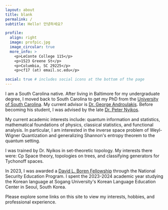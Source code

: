 ```yaml
---
layout: about
title: blank
permalink: /
subtitle: Hello! 안녕하세요?

profile:
  align: right
  image: profpic.jpg
  image_circular: true
  more_info: >
    <p>LeConte College 115</p>
    <p>1523 Greene St</p>
    <p>Columbia, SC 29225</p>
    <p>cf17 (at) email.sc.edu</p>

social: true # includes social icons at the bottom of the page
---
```

I am a South Carolina native. After living in Baltimore for my undergraduate
degree, I moved back to South Carolina to get my PhD from the <a
href='https://sc.edu'>University of
South Carolina</a>. My current advisor is <a
href='https://people.math.sc.edu/androula/'>Dr. George Androulakis</a>. Before
becoming his student, I was advised by the late <a
href='https://people.math.sc.edu/nyikos/'>Dr. Peter Nyikos</a>. 

My current academic interests include: quantum information and statistics,
mathematical foundations of physics, classical statistics, and functional
analysis. In particular, I am interested in the inverse space
problem of Weyl-Wigner Quantization and generalizing Shannon's entropy theorem
to the quantum setting.

I was trained by Dr. Nyikos in set-theoretic topology. My interests there were:
Cp Space theory, topologies on trees, and classifying generators for Tychonoff
spaces. 

In 2023, I was awarded a <a href="https://www.borenawards.org/">David L. Boren Fellowship</a> through the National
Security Education Program. I spent the 2023-2024 academic year studying the
Korean language at Sogang University's Korean Language Education Center in
Seoul, South Korea. 

Please explore some links on this site to view my interests, hobbies, and
professional experience.
